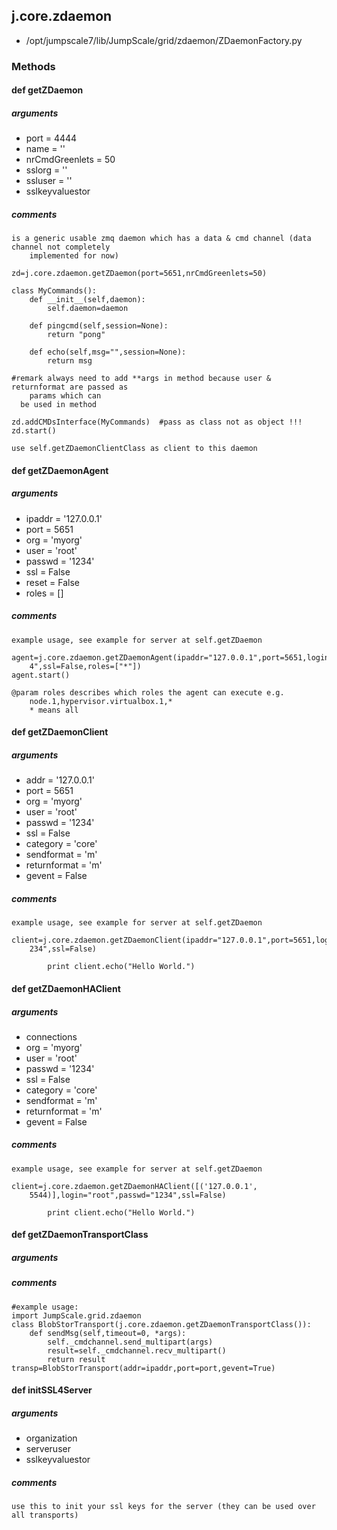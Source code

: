 <!-- toc -->
## j.core.zdaemon

- /opt/jumpscale7/lib/JumpScale/grid/zdaemon/ZDaemonFactory.py

### Methods

#### def getZDaemon 

##### arguments

- port = 4444
- name = ''
- nrCmdGreenlets = 50
- sslorg = ''
- ssluser = ''
- sslkeyvaluestor

##### comments

```
is a generic usable zmq daemon which has a data & cmd channel (data channel not completely
    implemented for now)

zd=j.core.zdaemon.getZDaemon(port=5651,nrCmdGreenlets=50)

class MyCommands():
    def __init__(self,daemon):
        self.daemon=daemon

    def pingcmd(self,session=None):
        return "pong"

    def echo(self,msg="",session=None):
        return msg

#remark always need to add **args in method because user & returnformat are passed as
    params which can
  be used in method

zd.addCMDsInterface(MyCommands)  #pass as class not as object !!!
zd.start()

use self.getZDaemonClientClass as client to this daemon

```

#### def getZDaemonAgent 

##### arguments

- ipaddr = '127.0.0.1'
- port = 5651
- org = 'myorg'
- user = 'root'
- passwd = '1234'
- ssl = False
- reset = False
- roles = []

##### comments

```
example usage, see example for server at self.getZDaemon

agent=j.core.zdaemon.getZDaemonAgent(ipaddr="127.0.0.1",port=5651,login="root",passwd="123
    4",ssl=False,roles=["*"])
agent.start()

@param roles describes which roles the agent can execute e.g.
    node.1,hypervisor.virtualbox.1,*
    * means all

```

#### def getZDaemonClient 

##### arguments

- addr = '127.0.0.1'
- port = 5651
- org = 'myorg'
- user = 'root'
- passwd = '1234'
- ssl = False
- category = 'core'
- sendformat = 'm'
- returnformat = 'm'
- gevent = False

##### comments

```
example usage, see example for server at self.getZDaemon

client=j.core.zdaemon.getZDaemonClient(ipaddr="127.0.0.1",port=5651,login="root",passwd="1
    234",ssl=False)

        print client.echo("Hello World.")

```

#### def getZDaemonHAClient 

##### arguments

- connections
- org = 'myorg'
- user = 'root'
- passwd = '1234'
- ssl = False
- category = 'core'
- sendformat = 'm'
- returnformat = 'm'
- gevent = False

##### comments

```
example usage, see example for server at self.getZDaemon

client=j.core.zdaemon.getZDaemonHAClient([('127.0.0.1',
    5544)],login="root",passwd="1234",ssl=False)

        print client.echo("Hello World.")

```

#### def getZDaemonTransportClass 

##### arguments

##### comments

```
#example usage:
import JumpScale.grid.zdaemon
class BlobStorTransport(j.core.zdaemon.getZDaemonTransportClass()):
    def sendMsg(self,timeout=0, *args):
        self._cmdchannel.send_multipart(args)
        result=self._cmdchannel.recv_multipart()
        return result
transp=BlobStorTransport(addr=ipaddr,port=port,gevent=True)

```

#### def initSSL4Server 

##### arguments

- organization
- serveruser
- sslkeyvaluestor

##### comments

```
use this to init your ssl keys for the server (they can be used over all transports)

```

